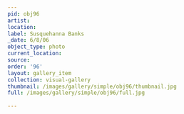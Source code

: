 ```yaml
---
pid: obj96
artist: 
location: 
label: Susquehanna Banks
_date: 6/8/06
object_type: photo
current_location: 
source: 
order: '96'
layout: gallery_item
collection: visual-gallery
thumbnail: /images/gallery/simple/obj96/thumbnail.jpg
full: /images/gallery/simple/obj96/full.jpg
 
---
```


